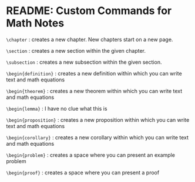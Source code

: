 # README: Custom Commands for Math Notes

`\chapter` : creates a new chapter. New chapters start on a new page.

`\section` : creates a new section within the given chapter.

`\subsection` : creates a new subsection within the given section.

`\begin{definition}` : creates a new definition within which you can write text and math equations

`\begin{theorem}` : creates a new theorem within which you can write text and math equations

`\begin{lemma}` : I have no clue what this is

`\begin{proposition}` : creates a new proposition within which you can write text and math equations

`\begin{corollary}` : creates a new corollary within which you can write text and math equations

`\begin{problem}` : creates a space where you can present an example problem

`\begin{proof}` : creates a space where you can present a proof
